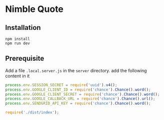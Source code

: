 # Nimble Quote

## Installation

```shell
npm install
npm run dev
```

## Prerequisite

Add a file `.local.server.js` in the `server` directory. add the following content in it
```javascript
process.env.SESSION_SECRET = require('uuid').v4();
process.env.GOOGLE_CLIENT_ID = require('chance').Chance().word();
process.env.GOOGLE_CLIENT_SECRET = require('chance').Chance().word();
process.env.GOOGLE_CALLBACK_URL = require('chance').Chance().url();
process.env.SENDGRID_API_KEY = require('chance').Chance().word();

require('./dist/index');
```
